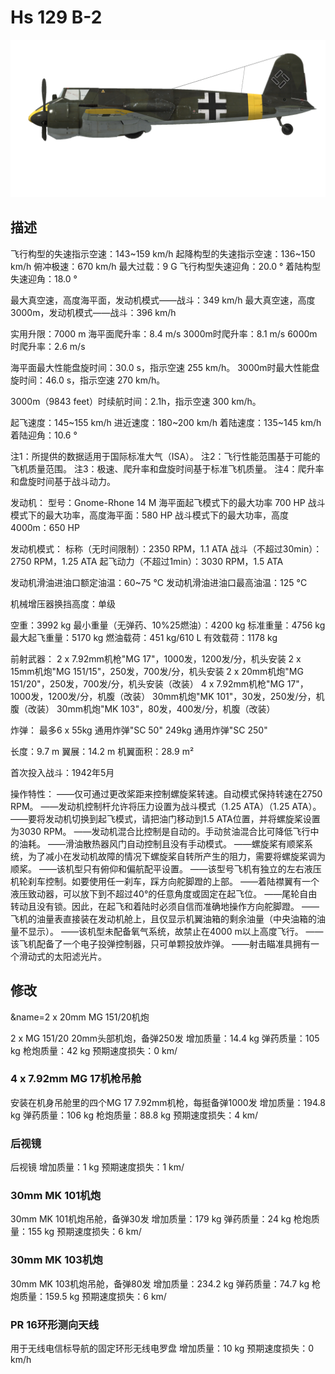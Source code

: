 # Hs 129 B-2

![hs129b2](../images/hs129b2.png)

## 描述

飞行构型的失速指示空速：143~159 km/h
起降构型的失速指示空速：136~150 km/h
俯冲极速：670 km/h
最大过载：9 G
飞行构型失速迎角：20.0 °
着陆构型失速迎角：18.0 °

最大真空速，高度海平面，发动机模式——战斗：349 km/h
最大真空速，高度3000m，发动机模式——战斗：396 km/h

实用升限：7000 m
海平面爬升率：8.4 m/s
3000m时爬升率：8.1 m/s
6000m时爬升率：2.6 m/s

海平面最大性能盘旋时间：30.0 s，指示空速 255 km/h。
3000m时最大性能盘旋时间：46.0 s，指示空速 270 km/h。

3000m（9843 feet）时续航时间：2.1h，指示空速 300 km/h。

起飞速度：145~155 km/h
进近速度：180~200 km/h
着陆速度：135~145 km/h
着陆迎角：10.6 °

注1：所提供的数据适用于国际标准大气（ISA）。
注2：飞行性能范围基于可能的飞机质量范围。
注3：极速、爬升率和盘旋时间基于标准飞机质量。
注4：爬升率和盘旋时间基于战斗动力。

发动机：
型号：Gnome-Rhone 14 M
海平面起飞模式下的最大功率 700 HP
战斗模式下的最大功率，高度海平面：580 HP
战斗模式下的最大功率，高度4000m：650 HP

发动机模式：
标称（无时间限制）：2350 RPM，1.1 ATA
战斗（不超过30min）：2750 RPM，1.25 ATA
起飞动力（不超过1min）：3030 RPM，1.5 ATA

发动机滑油进油口额定油温：60~75 °C
发动机滑油进油口最高油温：125 °C

机械增压器换挡高度：单级

空重：3992 kg
最小重量（无弹药、10%25燃油）：4200 kg
标准重量：4756 kg
最大起飞重量：5170 kg
燃油载荷：451 kg/610 L
有效载荷：1178 kg

前射武器：
2 x 7.92mm机枪"MG 17"，1000发，1200发/分，机头安装
2 x 15mm机炮"MG 151/15"，250发，700发/分，机头安装
2 x 20mm机炮"MG 151/20"，250发，700发/分，机头安装（改装）
4 x 7.92mm机枪"MG 17"，1000发，1200发/分，机腹（改装）
30mm机炮"MK 101"，30发，250发/分，机腹（改装）
30mm机炮"MK 103"，80发，400发/分，机腹（改装）

炸弹：
最多6 x 55kg 通用炸弹"SC 50"
249kg 通用炸弹"SC 250"

长度：9.7 m
翼展：14.2 m
机翼面积：28.9 m²

首次投入战斗：1942年5月

操作特性：
——仅可通过更改桨距来控制螺旋桨转速。自动模式保持转速在2750 RPM。
——发动机控制杆允许将压力设置为战斗模式（1.25  ATA）（1.25 ATA）。
——要将发动机切换到起飞模式，请把油门移动到1.5 ATA位置，并将螺旋桨设置为3030 RPM。
——发动机混合比控制是自动的。手动贫油混合比可降低飞行中的油耗。
——滑油散热器风门自动控制且没有手动模式。
——螺旋桨有顺桨系统，为了减小在发动机故障的情况下螺旋桨自转所产生的阻力，需要将螺旋桨调为顺桨。
——该机型只有俯仰和偏航配平设置。
——该型号飞机有独立的左右液压机轮刹车控制。如要使用任一刹车，踩方向舵脚蹬的上部。
——着陆襟翼有一个液压致动器，可以放下到不超过40°的任意角度或固定在起飞位。
——尾轮自由转动且没有锁。因此，在起飞和着陆时必须自信而准确地操作方向舵脚蹬。
——飞机的油量表直接装在发动机舱上，且仅显示机翼油箱的剩余油量（中央油箱的油量不显示）。
——该机型未配备氧气系统，故禁止在4000 m以上高度飞行。
——该飞机配备了一个电子投弹控制器，只可单颗投放炸弹。
——射击瞄准具拥有一个滑动式的太阳滤光片。


## 修改
&name=2 x 20mm MG 151/20机炮

2 x MG 151/20 20mm头部机炮，备弹250发
增加质量：14.4 kg
弹药质量：105 kg
枪炮质量：42 kg
预期速度损失：0 km/
### 4 x 7.92mm MG 17机枪吊舱

安装在机身吊舱里的四个MG 17 7.92mm机枪，每挺备弹1000发
增加质量：194.8 kg
弹药质量：106 kg
枪炮质量：88.8 kg
预期速度损失：4 km/
### 后视镜

后视镜
增加质量：1 kg
预期速度损失：1 km/
### 30mm MK 101机炮

30mm MK 101机炮吊舱，备弹30发
增加质量：179 kg
弹药质量：24 kg
枪炮质量：155 kg
预期速度损失：6 km/
### 30mm MK 103机炮

30mm MK 103机炮吊舱，备弹80发
增加质量：234.2 kg
弹药质量：74.7 kg
枪炮质量：159.5 kg
预期速度损失：6 km/
### PR 16环形测向天线

用于无线电信标导航的固定环形无线电罗盘
增加质量：10 kg
预期速度损失：0 km/h